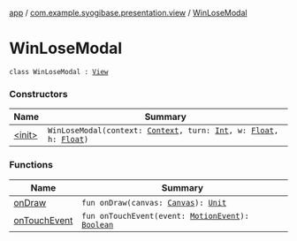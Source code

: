 [app](../../index.md) / [com.example.syogibase.presentation.view](../index.md) / [WinLoseModal](./index.md)

# WinLoseModal

`class WinLoseModal : `[`View`](https://developer.android.com/reference/android/view/View.html)

### Constructors

| Name | Summary |
|---|---|
| [&lt;init&gt;](-init-.md) | `WinLoseModal(context: `[`Context`](https://developer.android.com/reference/android/content/Context.html)`, turn: `[`Int`](https://kotlinlang.org/api/latest/jvm/stdlib/kotlin/-int/index.html)`, w: `[`Float`](https://kotlinlang.org/api/latest/jvm/stdlib/kotlin/-float/index.html)`, h: `[`Float`](https://kotlinlang.org/api/latest/jvm/stdlib/kotlin/-float/index.html)`)` |

### Functions

| Name | Summary |
|---|---|
| [onDraw](on-draw.md) | `fun onDraw(canvas: `[`Canvas`](https://developer.android.com/reference/android/graphics/Canvas.html)`): `[`Unit`](https://kotlinlang.org/api/latest/jvm/stdlib/kotlin/-unit/index.html) |
| [onTouchEvent](on-touch-event.md) | `fun onTouchEvent(event: `[`MotionEvent`](https://developer.android.com/reference/android/view/MotionEvent.html)`): `[`Boolean`](https://kotlinlang.org/api/latest/jvm/stdlib/kotlin/-boolean/index.html) |
